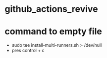 # github_actions_revive
# command to empty file 
 - sudo tee install-multi-runners.sh > /dev/null
 - pres control + c
